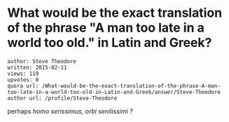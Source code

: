 # What would be the exact translation of the phrase "A man too late in a world too old." in Latin and Greek?

	author: Steve Theodore
	written: 2015-02-11
	views: 119
	upvotes: 0
	quora url: /What-would-be-the-exact-translation-of-the-phrase-A-man-too-late-in-a-world-too-old-in-Latin-and-Greek/answer/Steve-Theodore
	author url: /profile/Steve-Theodore


perhaps _homo serissimus, orbi senilissimi ?_ 

